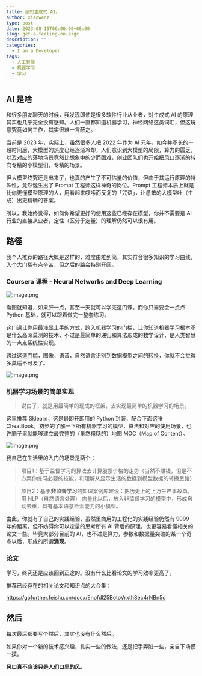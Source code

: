 ```yaml
---
title: 感知生成式 AI。
author: xiaowenz
type: post
date: 2023-08-15T06:00:00+08:00
slug: get-a-feeling-on-aigc
description: ""
categories:
  - I am a Developer
tags:
  - 人工智能
  - 机器学习
  - 学习
---
```


## AI 是啥

和很多朋友聊天的时候，我发现即使是很多软件行业从业者，对生成式 AI 的原理其实也几乎完全没有感知。人们一直都知道机器学习，神经网络这类词汇，但这玩意究竟如何工作，其实很难一言蔽之。

当前是 2023 年，实际上，虽然很多人把 2022 年作为 AI 元年，如今并不长的一段时间后，大模型的热度已经逐渐冷却，人们意识到大模型的局限，算力的匮乏，以及对应的落地场景竟然比想象中的少而困难，创业团队们也开始把风口逐渐的转向专精的小模型们，专精的场景。

但大模型终究还是出来了，也真的产生了不可估量的价值，但由于其运行原理的特殊性，竟然诞生出了 Prompt 工程师这样神奇的岗位。Prompt 工程师本质上就是比你更懂模型原理的人，用看起来啰嗦而反复的「咒语」，让愚笨的大模型吐（生成）出更精确的答案。

所以，我始终觉得，如何你希望更好的使用这些已经存在模型，你并不需要是 AI 行业的直接从业者，定性（区分于定量）的理解仍然可以很有用。

## 路径

我个人推荐的路径大概是这样的，难度由难到简，其实符合很多知识的学习曲线，入个大门槛有点辛苦，但之后的路会特别开阔。

### Coursera 课程 - Neural Networks and Deep Learning

![image.png](https://vip2.loli.io/2023/08/15/cR9rFb62zmy7Aqa.png)

看图就知道，如果肝一点，甚至一天就可以学完这门课。而你只需要会一点点 Python 基础，就可以跟着做完一整套练习。

这门课让你用最浅显上手的方式，跨入机器学习的门槛，让你知道机器学习根本不是什么高深莫测的技术，不过是最简单的递归和算法形成的数学设计，是人类智慧的一点点系统性实现。

跨过这道门槛，图像，语音，自然语言识别到数据模型之间的转换，你就不会觉得多莫遥不可及了。

![image.png](https://vip2.loli.io/2023/08/15/rYaKCbfOQ3loTPj.png)

### 机器学习场景的简单实现

> 说白了，就是用最简单的现成的框架，去实现最简单的机器学习的场景。

这里推荐 Sklearn，这是最即开即用的 Python 封装，配合下面这张 CheatBook，初步的了解一下所有机器学习的模型，算法和对应的使用场景，也许脑子里就能够建立最完整的（虽然粗糙的）地图 MOC（Map of Content）。

![image.png](https://vip2.loli.io/2023/08/15/ldIvzA1iKG7HORy.png)

我自己在生活里的入门的场景是两个：

> 项目1：基于监督学习的算法去计算股票价格的走势（当然不赚钱，但是不方案你练习必要的技能，和理解从显示生活的数据到模型数据的转换思路）

> 项目2：基于**非监督学习**的知识案例库建设：把历史上的上万生产事故单，用 NLP（自然语言处理） 向量化以后，放入非监督学习的模型中，形成自动去重，具有基本语意检索能力的小模型。

由此，你就有了自己的实践经验，虽然里商用的工程化的实践经验仍然有 9999 年的距离，但不妨碍你可以定量的思考所有 AI 背后的原理，也更容易看懂相关的论文一些。毕竟大部分目前的 AI，也不过是算力，参数和数据量突破的某一个奇点以后，形成的所谓**涌现**。

### 论文

学习，终究还是应该回到正途的。没有什么比看论文的学习效率更高了。

推荐已经存在的相关论文和知识点的大合集：

https://gofurther.feishu.cn/docx/Enofdl25BotoVrxth8ec4rNBn5c

## 然后

每次最后都要写个然后，其实也没有什么然后。

如果你对一个新的技术感兴趣，扎实一些的做法，还是把手弄脏一些，亲自下场摸一摸。

**风口真不应该只是人们口里的风。**
